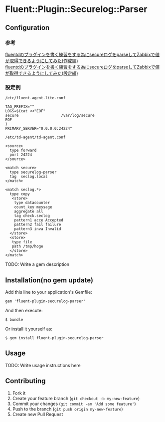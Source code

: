 # Fluent::Plugin::Securelog::Parser

## Configuration

### 参考

[fluentdのプラグインを書く練習をする為にsecureログをparseしてZabbixで値が取得できるようにしてみた(作成編)](http://blog.kenjiskywalker.org/blog/2013/01/20/fluentd-plugin-create-newbiee/)  
[fluentdのプラグインを書く練習をする為にsecureログをparseしてZabbixで値が取得できるようにしてみた(設定編)](http://blog.kenjiskywalker.org/blog/2013/01/20/fluentd-plugin-create-newbie/)

### 設定例

`/etc/fluent-agent-lite.conf`
```
TAG_PREFIX=""
LOGS=$(cat <<"EOF"
secure                   /var/log/secure
EOF
)
PRIMARY_SERVER="0.0.0.0:24224"
```

`/etc/td-agent/td-agent.conf`
```
<source>
  type forward
  port 24224
</source>

<match secure>
  type securelog-parser
  tag  seclog.local
</match>

<match seclog.*>
  type copy
   <store>
    type datacounter
    count_key message
    aggregate all
    tag check.seclog
    pattern1 acce Accepted
    pattern2 fail failure
    pattern3 inva Invalid
  </store>
  <store>
   type file
   path /tmp/hoge
  </store>
</match>
```



TODO: Write a gem description

## Installation(no gem update)

Add this line to your application's Gemfile:

    gem 'fluent-plugin-securelog-parser'

And then execute:

    $ bundle

Or install it yourself as:

    $ gem install fluent-plugin-securelog-parser

## Usage

TODO: Write usage instructions here

## Contributing

1. Fork it
2. Create your feature branch (`git checkout -b my-new-feature`)
3. Commit your changes (`git commit -am 'Add some feature'`)
4. Push to the branch (`git push origin my-new-feature`)
5. Create new Pull Request
